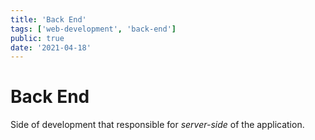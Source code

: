 ```yaml
---
title: 'Back End'
tags: ['web-development', 'back-end']
public: true
date: '2021-04-18'
---
```


# Back End

Side of development that responsible for *server-side* of the application.

